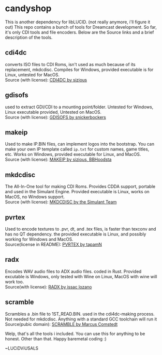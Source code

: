 # candyshop
This is another dependency for libLUCID. (not really anymore, i'll figure it out) This repo contains a bunch of tools for Dreamcast development. So far, it's only CDI tools and file encoders. Below are the Source links and a brief description of the tools.<br/>

## cdi4dc
converts ISO files to CDI Roms, isn't used as much because of its replacement, mkdcdisc. Compiles for Windows, provided executable is for Linux, untested for MacOS. <br/>
Source (with license): [CDI4DC by sizious](https://github.com/sizious/img4dc/tree/master)<br/>

## gdisofs
used to extract GDI/CDI to a mounting point/folder. Untested for Windows, Linux executable provided, Untested on MacOS.<br/> Source (with license): [GDISOFS by snickerbockers](https://gitlab.com/snickerbockers/gdisofs/-/tree/master)<br/>

## makeip
Used to make IP.BIN files, can implement logos into the bootstrap. You can make your own IP template called `ip.txt` for custom names, game titles, etc. Works on Windows, provided executable for Linux, and MacOS.<br/>
Source (with license): [MAKEIP by sizious, BBHoodsta](https://github.com/Dreamcast-Projects/makeip?tab=readme-ov-file)<br/>

## mkdcdisc
The All-In-One tool for making CDI Roms. Provides CDDA support, portable and used in the Simulant Engine. Provided executable is Linux, works on MacOS, no Windows support.<br/>
Source (with license): [MKDCDISC by the Simulant Team](https://gitlab.com/simulant/mkdcdisc)<br/>

## pvrtex
Used to encode textures to .pvr, dt, and .tex files, is faster than texconv and has no QT dependency. the provided executable is Linux, and possibly working for Windows and MacOS.<br/>
Source(license in README): [PVRTEX by tapamN](https://dcemulation.org/phpBB/viewtopic.php?p=1060286#p1060286)<br/>

## radx
Encodes WAV audio files to ADX audio files. coded in Rust. Provided excutable is Windows, only tested with Wine on Linux, MacOS with wine will work too.<br/>
Source(with license): [RADX by issac lozano](https://github.com/Isaac-Lozano/radx)<br/>

## scramble
Scrambles a .bin file to 1ST_READ.BIN. used in the cdi4dc-making process. Not needed for mkdcdisc. Anything with a standard GCC toolchain will run it<br/>
Source(pubic domain): [SCRAMBLE by Marcus Comstedt](https://dreamcast.wiki/Scrambling)<br/>


Welp, that's all the tools i included. You can use this for anything to be honest. Other than that. Happy baremetal coding :)<br/>

~LUCiDViUSALS

